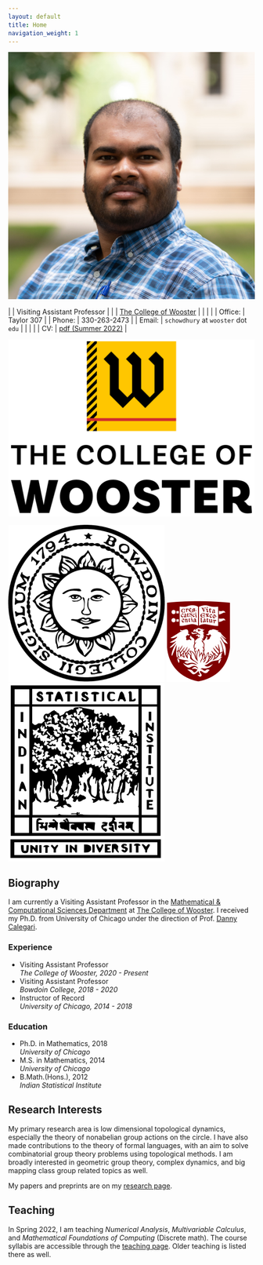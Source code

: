 ```yaml
---
layout: default
title: Home
navigation_weight: 1
---
```


<div class="about">
<div class="picture">

[![Subhadip Chowdhury](assets/photos/me_small.jpg)](assets/photos/)
</div>

<div class="mail">

|        | Visiting Assistant Professor |
|        | [The College of Wooster](https://www.wooster.edu/)  |
|        |    |
| Office: | Taylor 307 |
| Phone: | 330-263-2473 |
| Email: | `schowdhury` at `wooster` dot `edu` |
|        |    |
| CV: | <i class="far fa-file-pdf"></i> [pdf (Summer 2022)](assets/CV.pdf) |

</div>
<div class="shield">
  <div class="current">
     
   ![The College of Wooster](assets/wooster_seal_new.png "Ex Uno Fonte")
  </div>
  <div class="old">
  
   ![Bowdoin College](assets/bowdoin_seal.png "Ut Aquila Versus Coelum")
   ![The University of Chicago](assets/uchicago_shield.png "Crescat scientia; vita excolatur")
   ![Indian Statistical Institute](assets/isi_logo.png "भिन्नेष्वैक्यस्य दर्शनम्")
  </div>
</div>

</div>

<div class='anchor'>

## Biography

I am currently a Visiting Assistant Professor in the [Mathematical & Computational Sciences Department](https://wooster.edu/area/mathematics/) at [The College of Wooster](https://wooster.edu/). I received my Ph.D. from University of Chicago under the direction of Prof. [Danny Calegari](http://math.uchicago.edu/~dannyc/). 

<div class='experience'>

### Experience ###

* Visiting Assistant Professor <br> 
  _The College of Wooster, 2020 - Present_
* Visiting Assistant Professor <br> 
  _Bowdoin College, 2018 - 2020_
* Instructor of Record<br> 
  _University of Chicago, 2014 - 2018_

</div>

<div class='education'>

### Education ###

* Ph.D. in Mathematics, 2018<br>
  _University of Chicago_
* M.S. in Mathematics, 2014<br>
  _University of Chicago_
* B.Math.(Hons.), 2012<br>
  _Indian Statistical Institute_

</div>

</div>

<div class='anchor'>

## Research Interests

My primary research area is low dimensional topological dynamics, especially the theory of nonabelian group actions on the circle. I have also made contributions to the theory of formal languages, with an aim to solve combinatorial group theory problems using topological methods. I am broadly interested in geometric group theory, complex dynamics, and big mapping class group related topics as well.

My papers and preprints are on my [research page](research).

</div>

<div class='anchor'>

## Teaching

In Spring 2022, I am teaching _Numerical Analysis_, _Multivariable Calculus_, and  _Mathematical Foundations of Computing_ (Discrete math). The course syllabis are accessible through the [teaching page](teaching). Older teaching is listed there as well.

</div>
